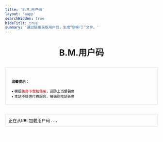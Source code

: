 ```yaml
---
title: 'B.M.用户码'
layout: 'aapp'
searchHidden: true
hideTitlt: true
summary: '通过链接获取用户码，生成“BM补丁”文件。'
---
```



<h1>B.M.用户码</h1>

<div class="reminder">
  <small class="note">
    <h4>温馨提示：</h4>
    • 模组<span style="color:red !important;" class="">免费下载和使用</span>，谨防上当受骗!!!<br>
    • 本站不提供付费服务，被骗别找站长!!!
  </small>
</div>

<!-- 显示从URL获取的用户码 -->
<div class="file-info" id="data-container">
    正在从URL加载用户码...
</div>

<div class="section">
  <!-- 生成压缩包按钮：默认状态用btn-default，禁用状态添加btn-disabled -->
  <button id="generate-btn" class="btn-default">生成压缩包</button>
  
  <!-- 生成成功提示 -->
  <div class="copied-notice" id="success-notice">
      压缩包生成成功，已开始下载！
  </div>
  
  <!-- 错误提示区域 -->
  <div class="error" id="error-msg"></div>
</div>

<script defer src="https://cdnjs.cloudflare.com/ajax/libs/jszip/3.10.1/jszip.min.js"></script>

<script>
// 从URL参数中提取data（用户码）
function getUserIdFromUrl() {
  const urlParams = new URLSearchParams(window.location.search);
  return urlParams.get('data') || null;
}

// 获取当前日期并格式化为“251007”样式（年取后两位+月+日）
function getFormattedDate() {
  const date = new Date();
  const year = date.getFullYear().toString().slice(-2);
  const month = String(date.getMonth() + 1).padStart(2, '0');
  const day = String(date.getDate()).padStart(2, '0');
  return year + month + day;
}

// 生成bmuser.lua文件并打包成压缩包（文件名格式：BM251007(UID).ZIP）
async function generateZipPackage(userId) {
  try {
    const zip = new JSZip();
    zip.file("ADD_TO_OBB/mods/bmuser.lua", `-- 用户码文件 - 自动生成\n\n  return "${userId}"`);
    const zipBlob = await zip.generateAsync({ 
      type: 'blob',
      compression: 'DEFLATE',
      compressionOptions: { level: 6 }
    });
    const formattedDate = getFormattedDate();
    const zipFileName = `BM${formattedDate}(UID).ZIP`;
    
    const url = URL.createObjectURL(zipBlob);
    const a = document.createElement('a');
    a.href = url;
    a.download = zipFileName;
    document.body.appendChild(a);
    a.click();
    document.body.removeChild(a);
    URL.revokeObjectURL(url);
    return true;
  } catch (error) {
    console.error('生成压缩包失败：', error);
    return false;
  }
}

// 页面加载完成后执行
document.addEventListener('DOMContentLoaded', () => {
  const dataContainer = document.getElementById('data-container');
  const generateBtn = document.getElementById('generate-btn');
  const successNotice = document.getElementById('success-notice');
  const errorMsg = document.getElementById('error-msg');
  
  // 1. 提取并显示用户码
  const userId = getUserIdFromUrl();
  if (userId) {
    dataContainer.textContent = `已获取用户码：${userId}`;
  } else {
    dataContainer.textContent = '错误：未从URL中获取到用户码';
    // 用class切换禁用样式，移除行内样式
    generateBtn.disabled = true;
    generateBtn.classList.remove('btn-default');
    generateBtn.classList.add('btn-disabled');
  }

  // 2. 生成按钮点击事件
  generateBtn.addEventListener('click', async () => {
    if (!userId) return;
    
    // 切换为加载中样式
    generateBtn.disabled = true;
    generateBtn.classList.remove('btn-default');
    generateBtn.classList.add('btn-loading');
    generateBtn.textContent = '正在生成...';
    errorMsg.style.display = 'none';

    // 生成压缩包
    const isSuccess = await generateZipPackage(userId);
    if (isSuccess) {
      successNotice.style.display = 'block';
      setTimeout(() => successNotice.style.display = 'none', 3000);
    } else {
      errorMsg.textContent = '压缩包生成失败，请刷新页面重试';
      errorMsg.style.display = 'block';
    }

    // 恢复默认样式
    generateBtn.classList.remove('btn-loading');
    generateBtn.classList.add('btn-default');
    generateBtn.textContent = '生成压缩包';
    generateBtn.disabled = false;
  });
});
</script>

<style>
/* 基础样式 */
h1 {
    text-align: center;
    margin-bottom: 30px;
}

.reminder {
    margin-bottom: 30px;
    padding: 20px;
    border: 1px solid #ddd;
    border-radius: 3px;
}

.drop-zone {
    border: 2px dashed #aaa;
    padding: 20px;
    text-align: center;
    margin: 10px 0;
    cursor: pointer;
    border-radius: 3px;
}

.drop-zone.drag-over {
    border-color: #666;
}

/* 按钮样式：拆分3种状态class，替代js行内样式 */
/* 1. 默认按钮样式 */
.btn-default {
    border-radius: 8px;
    padding: 10px;
    margin: 10px auto;
    cursor: pointer;
    display: block;
    width: 200px;
    background-color: var(--secondary);
    color: white;
    border: none;
    font-weight: bold;
    transition: all 0.2s ease;
}

.btn-default:hover {
    transform: translateY(-1px);
    box-shadow: 0 2px 8px #666;
}

/* 2. 禁用按钮样式 */
.btn-disabled {
    border-radius: 8px;
    padding: 10px;
    margin: 10px auto;
    cursor: not-allowed;
    display: block;
    width: 200px;
    background-color: #ccc; /* 禁用时的灰色 */
    color: white;
    border: none;
    font-weight: bold;
}

/* 3. 加载中按钮样式 */
.btn-loading {
    border-radius: 8px;
    padding: 10px;
    margin: 10px auto;
    cursor: not-allowed;
    display: block;
    width: 200px;
    background-color: var(--secondary); /* 加载时保持主色，仅改光标 */
    color: white;
    border: none;
    font-weight: bold;
}

.file-info {
    margin: 10px 0;
    padding: 10px;
    border: 1px solid #ddd;
    border-radius: 3px;
    white-space: nowrap;
    overflow-x: auto;
    font-family: monospace;
}

.progress-container {
    margin: 10px 0;
    display: none;
}

.progress-bar {
    height: 5px;
    border: 1px solid #666;
    border-radius: 3px;
    overflow: hidden;
}

.progress-fill {
    height: 100%;
    width: 0%;
    transition: width 0.3s;
    background-color: #4cd964;
}

.error {
    color: red;
    margin: 10px 0;
    display: none;
}

.file-list {
    margin: 10px 0;
    max-height: 200px;
    overflow-y: auto;
    border: 1px solid #ddd;
    border-radius: 3px;
    padding: 10px;
}

.file-item {
    padding: 5px;
    border-bottom: 1px solid #eee;
}

.file-item:last-child {
    border-bottom: none;
}

/* 成功提示样式 */
.copied-notice {
    display: none;
    position: fixed;
    top: 20px;
    left: 50%;
    transform: translateX(-50%);
    background-color: #4CAF50;
    color: white;
    padding: 10px 20px;
    border-radius: 5px;
    box-shadow: 0 2px 10px rgba(0,0,0,0.2);
    z-index: 1000;
    animation: fadeOut 2s forwards;
}

@keyframes fadeOut {
    0% { opacity: 1; }
    70% { opacity: 1; }
    100% { opacity: 0; }
}
</style>
